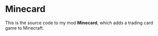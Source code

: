 # Minecard

This is the source code to my mod **Minecard**, which adds a trading card game to Minecraft.